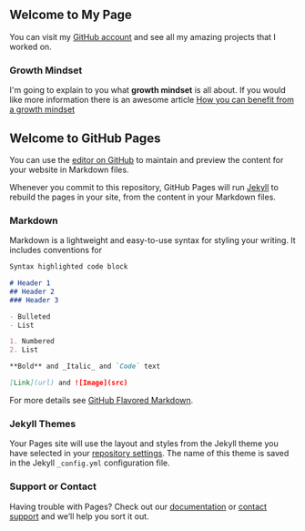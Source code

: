 ## Welcome to My Page

You can visit my [GitHub account](https://github.com/daesy13) and see all my amazing projects that I worked on. 

### Growth Mindset

I'm going to explain to you what **growth mindset** is all about. If you would like more information there is an awesome article [How you can benefit from a growth mindset](https://www.atlassian.com/blog/inside-atlassian/growth-mindset)


## Welcome to GitHub Pages

You can use the [editor on GitHub](https://github.com/daesystephens/daesystephens.github.io/edit/master/index.md) to maintain and preview the content for your website in Markdown files.

Whenever you commit to this repository, GitHub Pages will run [Jekyll](https://jekyllrb.com/) to rebuild the pages in your site, from the content in your Markdown files.

### Markdown

Markdown is a lightweight and easy-to-use syntax for styling your writing. It includes conventions for

```markdown
Syntax highlighted code block

# Header 1
## Header 2
### Header 3

- Bulleted
- List

1. Numbered
2. List

**Bold** and _Italic_ and `Code` text

[Link](url) and ![Image](src)
```

For more details see [GitHub Flavored Markdown](https://guides.github.com/features/mastering-markdown/).

### Jekyll Themes

Your Pages site will use the layout and styles from the Jekyll theme you have selected in your [repository settings](https://github.com/daesystephens/daesystephens.github.io/settings). The name of this theme is saved in the Jekyll `_config.yml` configuration file.

### Support or Contact

Having trouble with Pages? Check out our [documentation](https://help.github.com/categories/github-pages-basics/) or [contact support](https://github.com/contact) and we’ll help you sort it out.
